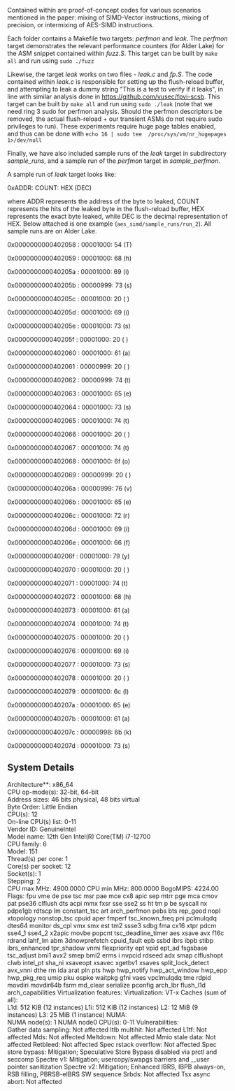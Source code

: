 Contained within are proof-of-concept codes for various scenarios mentioned in the paper: mixing of SIMD-Vector instructions, mixing of precision, or intermixing of AES-SIMD instructions.

Each folder contains a Makefile two targets: *perfmon* and *leak*. The *perfmon* target demonstrates the relevant performance counters (for Alder Lake) for the ASM snippet contained within *fuzz.S*. This target can be built by `make all` and run using `sudo ./fuzz`

Likewise, the target *leak* works on two files - *leak.c* and *fp.S*. The code contained within *leak.c* is responsible for setting up the flush-reload buffer, and attempting to leak a dummy string "This is a test to verify if it leaks", in line with similar analysis done in https://github.com/vusec/fpvi-scsb. This target can be built by `make all` and run using `sudo ./leak` (note that we need ring 3 sudo for perfmon analysis. Should the perfmon descriptors be removed, the actual flush-reload + our transient ASMs do not require sudo privileges to run). These experiments require huge page tables enabled, and thus can be done with `echo 16 | sudo tee  /proc/sys/vm/nr_hugepages 1>/dev/null`

Finally, we have also included sample runs of the *leak* target in subdirectory *sample_runs*, and a sample run of the *perfmon* target in *sample_perfmon*.

A sample run of *leak* target looks like:

0xADDR:
   COUNT: HEX (DEC)

where ADDR represents the address of the byte to leaked, COUNT represents the hits of the leaked byte in the flush-reload buffer, HEX represents the exact byte leaked, while DEC is the decimal representation of HEX. Below attached is one example (`aes_simd/sample_runs/run_2`). All sample runs are on Alder Lake.


0x0000000000402058 :
	00001000: 54 (T)

0x0000000000402059 :
	00001000: 68 (h)

0x000000000040205a :
	00001000: 69 (i)

0x000000000040205b :
	00000999: 73 (s)

0x000000000040205c :
	00001000: 20 ( )

0x000000000040205d :
	00001000: 69 (i)

0x000000000040205e :
	00001000: 73 (s)

0x000000000040205f :
	00001000: 20 ( )

0x0000000000402060 :
	00001000: 61 (a)

0x0000000000402061 :
	00000999: 20 ( )

0x0000000000402062 :
	00000999: 74 (t)

0x0000000000402063 :
	00001000: 65 (e)

0x0000000000402064 :
	00001000: 73 (s)

0x0000000000402065 :
	00001000: 74 (t)

0x0000000000402066 :
	00001000: 20 ( )

0x0000000000402067 :
	00001000: 74 (t)

0x0000000000402068 :
	00001000: 6f (o)

0x0000000000402069 :
	00000999: 20 ( )

0x000000000040206a :
	00000999: 76 (v)

0x000000000040206b :
	00001000: 65 (e)

0x000000000040206c :
	00001000: 72 (r)

0x000000000040206d :
	00001000: 69 (i)

0x000000000040206e :
	00001000: 66 (f)

0x000000000040206f :
	00001000: 79 (y)

0x0000000000402070 :
	00001000: 20 ( )

0x0000000000402071 :
	00001000: 74 (t)

0x0000000000402072 :
	00001000: 68 (h)

0x0000000000402073 :
	00001000: 61 (a)

0x0000000000402074 :
	00001000: 74 (t)

0x0000000000402075 :
	00001000: 20 ( )

0x0000000000402076 :
	00001000: 69 (i)

0x0000000000402077 :
	00001000: 73 (s)

0x0000000000402078 :
	00001000: 20 ( )

0x0000000000402079 :
	00001000: 6c (l)

0x000000000040207a :
	00001000: 65 (e)

0x000000000040207b :
	00001000: 61 (a)

0x000000000040207c :
	00000998: 6b (k)

0x000000000040207d :
	00001000: 73 (s)

## System Details

Architecture**:            x86_64                                                                                                               
  CPU op-mode(s):        32-bit, 64-bit                                                                                                       
  Address sizes:         46 bits physical, 48 bits virtual                                                                                    
  Byte Order:            Little Endian                                                                                                        
CPU(s):                  12                                                                                                                   
  On-line CPU(s) list:   0-11                                                                                                                 
Vendor ID:               GenuineIntel                                                                                                         
  Model name:            12th Gen Intel(R) Core(TM) i7-12700                                                                                  
    CPU family:          6                                                                                                                    
    Model:               151                                                                                                                  
    Thread(s) per core:  1                                                                                                                    
    Core(s) per socket:  12                                                                                                                   
    Socket(s):           1                                                                                                                    
    Stepping:            2                                                                                                                    
    CPU max MHz:         4900.0000
    CPU min MHz:         800.0000
    BogoMIPS:            4224.00
    Flags:               fpu vme de pse tsc msr pae mce cx8 apic sep mtrr pge mca cmov pat pse36 clflush dts acpi mmx fxsr sse sse2 ss ht tm p
                         be syscall nx pdpe1gb rdtscp lm constant_tsc art arch_perfmon pebs bts rep_good nopl xtopology nonstop_tsc cpuid aper
                         fmperf tsc_known_freq pni pclmulqdq dtes64 monitor ds_cpl vmx smx est tm2 ssse3 sdbg fma cx16 xtpr pdcm sse4_1 sse4_2
                          x2apic movbe popcnt tsc_deadline_timer aes xsave avx f16c rdrand lahf_lm abm 3dnowprefetch cpuid_fault epb ssbd ibrs
                          ibpb stibp ibrs_enhanced tpr_shadow vnmi flexpriority ept vpid ept_ad fsgsbase tsc_adjust bmi1 avx2 smep bmi2 erms i
                         nvpcid rdseed adx smap clflushopt clwb intel_pt sha_ni xsaveopt xsavec xgetbv1 xsaves split_lock_detect avx_vnni dthe
                         rm ida arat pln pts hwp hwp_notify hwp_act_window hwp_epp hwp_pkg_req umip pku ospke waitpkg gfni vaes vpclmulqdq tme
                          rdpid movdiri movdir64b fsrm md_clear serialize pconfig arch_lbr flush_l1d arch_capabilities
Virtualization features: 
  Virtualization:        VT-x
Caches (sum of all):     
  L1d:                   512 KiB (12 instances)
  L1i:                   512 KiB (12 instances)
  L2:                    12 MiB (9 instances)
  L3:                    25 MiB (1 instance)
NUMA:                    
  NUMA node(s):          1
  NUMA node0 CPU(s):     0-11
Vulnerabilities:         
  Gather data sampling:  Not affected
  Itlb multihit:         Not affected
  L1tf:                  Not affected
  Mds:                   Not affected
  Meltdown:              Not affected
  Mmio stale data:       Not affected
  Retbleed:              Not affected
  Spec rstack overflow:  Not affected
  Spec store bypass:     Mitigation; Speculative Store Bypass disabled via prctl and seccomp
  Spectre v1:            Mitigation; usercopy/swapgs barriers and __user pointer sanitization
  Spectre v2:            Mitigation; Enhanced IBRS, IBPB always-on, RSB filling, PBRSB-eIBRS SW sequence
  Srbds:                 Not affected
  Tsx async abort:       Not affected
